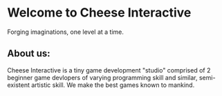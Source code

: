 # Welcome to Cheese Interactive

Forging imaginations, one level at a time.


## About us:
Cheese Interactive is a tiny game development "studio" comprised of 2 beginner game devlopers of varying programming skill and similar, semi-existent artistic skill. We make the best games known to mankind.
<!--

**Here are some ideas to get you started:**

🙋‍♀️ A short introduction - what is your organization all about?
🌈 Contribution guidelines - how can the community get involved?
👩‍💻 Useful resources - where can the community find your docs? Is there anything else the community should know?
🍿 Fun facts - what does your team eat for breakfast?
🧙 Remember, you can do mighty things with the power of [Markdown](https://docs.github.com/github/writing-on-github/getting-started-with-writing-and-formatting-on-github/basic-writing-and-formatting-syntax)
-->
